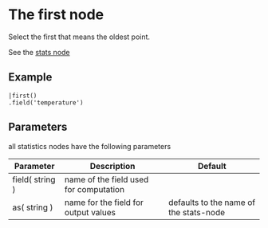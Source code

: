 The first node
=====================

Select the first that means the oldest point.

See the [stats node](../stats.md)

Example
-------
 
```dfs    
|first()
.field('temperature') 
```

Parameters
----------
all statistics nodes have the following parameters

| Parameter       | Description                            | Default                                |
|-----------------|----------------------------------------|----------------------------------------|
| field( string ) | name of the field used for computation |                                        |
| as( string )    | name for the field for output values   | defaults to the name of the stats-node |
